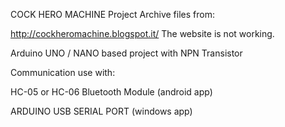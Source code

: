 COCK HERO MACHINE Project Archive files from:
 
http://cockheromachine.blogspot.it/
The website is not working.


Arduino UNO / NANO based project with NPN Transistor


Communication use with:


HC-05 or HC-06 Bluetooth Module (android app)


ARDUINO USB SERIAL PORT (windows app)

